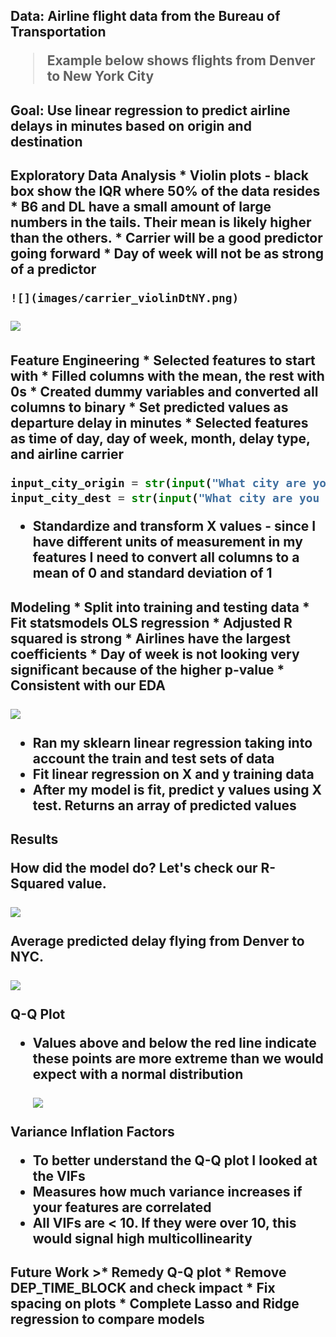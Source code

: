 <h2>Data: Airline flight data from the Bureau of Transportation

>Example below shows flights from Denver to New York City

<h2> Goal: Use linear regression to predict airline delays in minutes based on origin and destination
<h2>Exploratory Data Analysis
* Violin plots - black box show the IQR where 50% of the data resides
* B6 and DL have a small amount of large numbers in the tails. Their mean is likely higher than the others.
* Carrier will be a good predictor going forward
* Day of week will not be as strong of a predictor

 	![](images/carrier_violinDtNY.png)
  ![](./day_of_week_violinDtNY.png)
<h2>Feature Engineering
* Selected features to start with
* Filled columns with the mean, the rest with 0s
* Created dummy variables and converted all columns to binary
* Set predicted values as departure delay in minutes
* Selected features as time of day, day of week, month, delay type, and airline carrier

  ```python
  input_city_origin = str(input("What city are you leaving from?"))
  input_city_dest = str(input("What city are you going to?"))"
  ```

* Standardize and transform X values - since I have different units of measurement in my features I need to convert all columns to a mean of 0 and standard deviation of 1


<h2>Modeling
* Split into training and testing data
* Fit statsmodels OLS regression
* Adjusted R squared is strong
* Airlines have the largest coefficients
* Day of week is not looking very significant because of the higher p-value
* Consistent with our EDA

  ![](./ols_summaryDtNY.png)
* Ran my sklearn linear regression taking into account the train and test sets of data
* Fit linear regression on X and y training data
* After my model is fit, predict y values using X test. Returns an array of predicted values


<h2>Results

How did the model do? Let's check our R-Squared value.


  ![](./test_scoreDtNY2.png)

Average predicted delay flying from Denver to NYC.

  ![](./predicted_meanDtNY2.png)


Q-Q Plot
* Values above and below the red line indicate these points are more extreme than we would expect with a normal distribution


  ![](./qq_pltDtNY.png)


Variance Inflation Factors
* To better understand the Q-Q plot I looked at the VIFs
* Measures how much variance increases if your features are correlated
* All VIFs are < 10. If they were over 10, this would signal high multicollinearity


<h2>Future Work
>* Remedy Q-Q plot
* Remove DEP_TIME_BLOCK and check impact
* Fix spacing on plots
* Complete Lasso and Ridge regression to compare models

